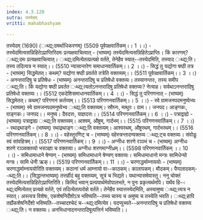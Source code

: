 ```yaml
---
index: 4.3.120
sutra: तस्येदम्
vritti: mahabhashyam

---
```

 तस्येदम् (1690) (ःथ्द्य;दमर्थाधिकरणम्) (5509 पूर्वपक्षवार्तिकम्।। 1 ।।) - तस्येदमित्यसन्निहितेऽप्राप्तिरिदमः प्रत्यक्षवाचित्वात् - (भाष्यम्) तस्येदमित्यसन्निहितेऽप्राप्तिः। किं कारणम्? ःथ्द्य;दमः प्रत्यक्षवाचित्वात्। ःथ्द्य;दमित्येतत्प्रत्यक्षे वर्तते, तेनेहैव स्यात्--तस्येदमिति, तस्याद ःथ्द्य;ति। तस्य तदित्यत्र न स्यात्।। (5510 न्यासान्तरेण समाधानवार्तिकम्।। 2 ।।) - सिद्धं तु यद्योगा षष्ठी तत्र - (भाष्यम्) सिद्धमेतत्। कथम्? यद्योगा षष्ठी प्रवर्तते तत्रेति वक्तव्यम्।। (5511 पूर्वपक्षवार्तिकम्।। 3 ।।) - अनन्तरादिषु च प्रतिषेधः - (भाष्यम्) अनन्तरादिषु च प्रतिषेधो वक्तव्यः। तस्यानन्तरः, तस्य समीप ःथ्द्य;ति। किं यद्योगा षष्ठी प्रवर्तत ःथ्द्य;त्यतोऽनन्तरादिषु प्रतिषेधो वक्तव्यः? नेत्याह। सर्वथाऽनन्तरादिषु प्रतिषेधो वक्तव्यः।। (5512 एकदेशिसमाधानवार्तिकम्।। 4 ।।) - सिद्धं तु परिगणनात् - (भाष्यम्) सिद्धमेतत्। कथम्? परिगणनं कर्तव्यम्।। (5513 परिगणनवार्तिकम्।। 5 ।।) - स्वे ग्रामजनपदमनुष्येभ्यः - (भाष्यम्) स्वे ग्रामजनपदमनुष्येभ्य ःथ्द्य;ति वक्तव्यम्। स्रौघ्नः, माथुरः। ग्राम।। जनपद। आङ्गकः, वाङ्गकः। जनपद।। मनुष्य। दैवदत्तः, याज्ञदत्तः।। (5514 परिगणनवार्तिकम्।। 6 ।।) - पत्राद्वाह्ये - (भाष्यम्) पत्राद्वाह्य ःथ्द्य;ति वक्तव्यम्। आश्वम्, औष्ट्रम्, गार्दभम्।। (5515 परिगणनवार्तिकम्।। 7 ।।) - रथाद्रथाङ्गे - (भाष्यम्) रथाद्रथाङ्ग ःथ्द्य;ति वक्तव्यम्। आश्वरथम्, औष्ट्ररथम्, गार्दभरथम्।। (5516 परिगणनवार्तिकम्।। 8 ।।) - वहेस्तुरणिट् च - (भाष्यम्) वहेस्त्रन्तादण्वक्तव्य ःथ्द्य;ट्च वक्तव्यः। संवोढुः स्वं सांवहित्रम्।। (5517 परिगणनवार्तिकम्।। 9 ।।) - अग्नीधः शरणे रञ्ञ्भं च - (भाष्यम्) अग्नीधः शरणे रञ्ञ्वक्तव्यो भसञ्ज्ञा च वक्तव्या। अग्नीधः शरणमाग्नीध्रम्।। (5598 परिगणनवार्तिकम् ।। 10 ।।) - समिधामाधाने षेण्यण् - (भाष्यम्) समिधामाधाने षेण्यण् वक्तव्यः। समिधामाधानो मन्त्रः सामिधेन्यो मन्त्रः। सामि धेनी ऋक्।। (5519 परिगणनवार्तिकम्।। 11 ।।) - चरणाद्धर्माम्नाययोः - (भाष्यम्) चरणाद्धर्माम्नाययोरिति वक्तव्यम्। कठानां धर्म आम्नायो वा--काठकम्। कालापकम्। मौदकम्। पैप्पलादकम्--ःथ्द्य;ति।। (सिद्धान्तभाष्यम्) तत्तर्हीदं बहु वक्तव्यम्, सूत्रं च भिद्यते। यथान्यासमेवास्तु। ननु चोक्तं तस्येदमित्यसन्निहितेऽप्राप्तिरिति। किमिदं भवान् प्रत्ययार्थमेवोपालभते, न पुनः प्रकृत्यर्थमपि। यथैव हि--ःथ्द्य;दमित्येतत् प्रत्यक्षे वर्तते, एवं तदित्येतत्परोक्षे वर्तते। तेनेहैव स्यात्तस्येदमिति, अस्यामुष्य ःथ्द्य;त्यत्र न स्यात्। अस्त्यत्र विशेषः, एकशेषनिर्देशोऽत्र भविष्यति--तस्य चास्य च अमुष्य च तस्येति भवति। ःथ्द्य;हापि तर्ह्येकशेषनिर्देशो भविष्यति--तच्चादश्चेदं च--ःथ्द्य;दमित्येव। यदप्युच्यते--अनन्तरादिषु च प्रतिषेधो वक्तव्य ःथ्द्य;ति। न वक्तव्यः। अनभिधानादनन्तरादिषूत्पत्तिर्न भविष्यति।। 